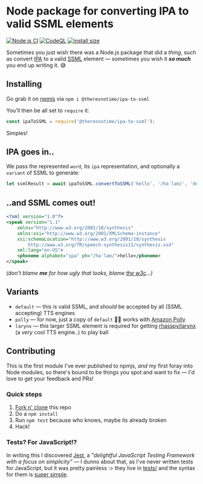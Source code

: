 # Node package for converting IPA to valid SSML elements
[![Node.js CI](https://github.com/theresnotime/ipa-to-ssml/actions/workflows/node.js.yml/badge.svg)](https://github.com/theresnotime/ipa-to-ssml/actions/workflows/node.js.yml)
[![CodeQL](https://github.com/theresnotime/ipa-to-ssml/actions/workflows/codeql-analysis.yml/badge.svg)](https://github.com/theresnotime/ipa-to-ssml/actions/workflows/codeql-analysis.yml)
[![install size](https://packagephobia.com/badge?p=@theresnotime/ipa-to-ssml)](https://packagephobia.com/result?p=@theresnotime/ipa-to-ssml)

Sometimes you just wish there was a Node.js package that did a *thing*, such as convert [IPA](https://en.wikipedia.org/wiki/International_Phonetic_Alphabet) to a valid [SSML](https://en.wikipedia.org/wiki/Speech_Synthesis_Markup_Language) element — sometimes you wish it ***so much*** you end up writing it. 😅

## Installing
Go grab it on [npmjs](https://www.npmjs.com/package/@theresnotime/ipa-to-ssml) via `npm i @theresnotime/ipa-to-ssml`

You'll then be all set to `require` it:
```js
const ipaToSSML = require('@theresnotime/ipa-to-ssml');
```
Simples!

## IPA goes in..
We pass the represented `word`, its `ipa` representation, and optionally a `variant` of SSML to generate:

```js
let ssmlResult = await ipaToSSML.convertToSSML('hello', '/həˈləʊ/', 'default');
```

## ..and SSML comes out!
```xml
<?xml version="1.0"?>
<speak version="1.1"
    xmlns="http://www.w3.org/2001/10/synthesis"
    xmlns:xsi="http://www.w3.org/2001/XMLSchema-instance"
    xsi:schemaLocation="http://www.w3.org/2001/10/synthesis
        http://www.w3.org/TR/speech-synthesis11/synthesis.xsd"
    xml:lang="en-US">
    <phoneme alphabet="ipa" ph="/həˈləʊ/">hello</phoneme>
</speak>
```
*(don't blame **me** for how ugly that looks, blame [the w3c](https://www.w3.org/TR/speech-synthesis11/)...)*

## Variants
 - `default` — this is valid SSML, and *should* be accepted by all (SSML accepting) TTS engines
 - `polly` — for now, just a copy of `default` 🤷‍♀️ works with [Amazon Polly](https://aws.amazon.com/polly/)
 - `larynx` — this larger SSML element is required for getting [rhasspy/larynx](https://github.com/rhasspy/larynx) (a *very* cool TTS engine..) to play ball

## Contributing
This is the first module I've ever published to npmjs, *and* my first foray into Node modules, so there's bound to be things you spot and want to fix — I'd love to get your feedback and PRs!

### Quick steps
 1. [Fork n' clone](https://docs.github.com/en/get-started/quickstart/contributing-to-projects) this repo
 2. Do a `npm install`
 3. Run `npm test` because who knows, maybe its already broken
 4. Hack!

### Tests? For JavaScript!?
In writing this I discovered [Jest](https://jestjs.io/), a *"delightful JavaScript Testing Framework with a focus on simplicity"* — I dunno about that, as I've never written tests for JavaScript, but it was pretty painless :> they live in [tests/](tests/) and the syntax for them is [super simple](https://jestjs.io/docs/getting-started).